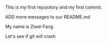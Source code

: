 This is my first repository and my first commit.

ADD more messages to our README.md

My name is Ziwei Fang

Let's see if git will crash
